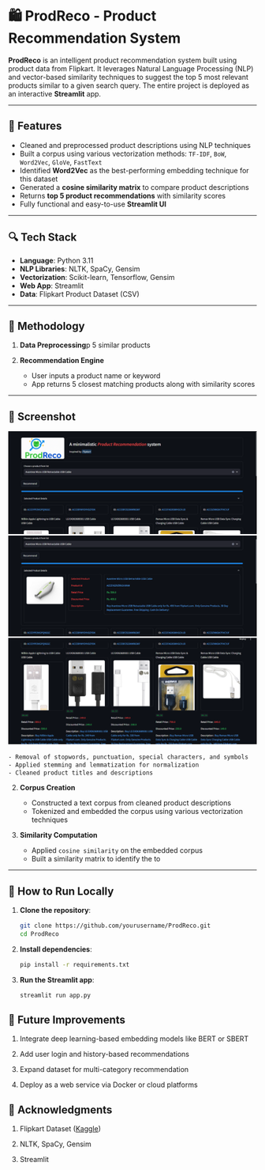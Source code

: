 # 🛍️ ProdReco - Product Recommendation System

**ProdReco** is an intelligent product recommendation system built using product data from Flipkart. It leverages Natural Language Processing (NLP) and vector-based similarity techniques to suggest the top 5 most relevant products similar to a given search query. The entire project is deployed as an interactive **Streamlit** app.

---

## 🚀 Features

- Cleaned and preprocessed product descriptions using NLP techniques
- Built a corpus using various vectorization methods: `TF-IDF`, `BoW`, `Word2Vec`, `GloVe`, `FastText`
- Identified **Word2Vec** as the best-performing embedding technique for this dataset
- Generated a **cosine similarity matrix** to compare product descriptions
- Returns **top 5 product recommendations** with similarity scores
- Fully functional and easy-to-use **Streamlit UI**

---

## 🔍 Tech Stack

- **Language**: Python 3.11  
- **NLP Libraries**: NLTK, SpaCy, Gensim  
- **Vectorization**: Scikit-learn, Tensorflow, Gensim 
- **Web App**: Streamlit  
- **Data**: Flipkart Product Dataset (CSV)

---

## 🧠 Methodology

1. **Data Preprocessing**p 5 similar products

4. **Recommendation Engine**
    - User inputs a product name or keyword
    - App returns 5 closest matching products along with similarity scores

---

## 📸 Screenshot

 ![Recommed UI](img/screenshots/sc1.png)
 ![Selected Product](img/screenshots/sc2.png)
 ![Recommended Products](img/screenshots/sc3.png)

    - Removal of stopwords, punctuation, special characters, and symbols
    - Applied stemming and lemmatization for normalization
    - Cleaned product titles and descriptions

2. **Corpus Creation**
    - Constructed a text corpus from cleaned product descriptions
    - Tokenized and embedded the corpus using various vectorization techniques

3. **Similarity Computation**
    - Applied `cosine similarity` on the embedded corpus
    - Built a similarity matrix to identify the to
---

## 🧪 How to Run Locally

1. **Clone the repository**:
   ```bash
   git clone https://github.com/yourusername/ProdReco.git
   cd ProdReco

2. **Install dependencies**:
    ```bash 
    pip install -r requirements.txt

3. **Run the Streamlit app**:
    ```bash
    streamlit run app.py

## 🎯 Future Improvements
1. Integrate deep learning-based embedding models like BERT or SBERT

2. Add user login and history-based recommendations

3. Expand dataset for multi-category recommendation

4. Deploy as a web service via Docker or cloud platforms

## 🙌 Acknowledgments
1. Flipkart Dataset ([Kaggle](https://www.kaggle.com/datasets/PromptCloudHQ/flipkart-products))

2. NLTK, SpaCy, Gensim

3. Streamlit